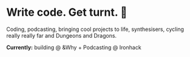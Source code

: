# Write code. Get turnt. 🍶

Coding, podcasting, bringing cool projects to life, synthesisers, cycling really really far and Dungeons and Dragons.

**Currently:**  building @ &Why  + Podcasting @ Ironhack
